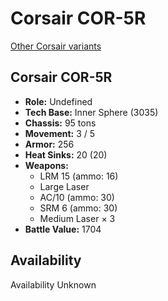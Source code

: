 # Corsair COR-5R

[Other Corsair variants](../corsair.md)

## Corsair COR-5R
- **Role:** Undefined
- **Tech Base:** Inner Sphere (3035)
- **Chassis:** 95 tons
- **Movement:** 3 / 5
- **Armor:** 256
- **Heat Sinks:** 20 (20)
- **Weapons:**
  - LRM 15 (ammo: 16)
  - Large Laser
  - AC/10 (ammo: 30)
  - SRM 6 (ammo: 30)
  - Medium Laser × 3
- **Battle Value:** 1704

## Availability

Availability Unknown

